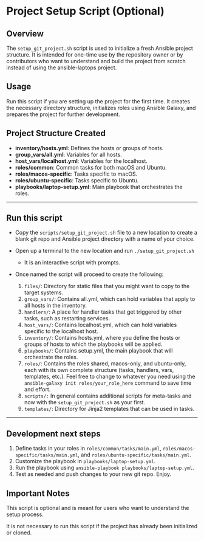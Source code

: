 # Project Setup Script (Optional)

## Overview

The `setup_git_project.sh` script is used to initialize a fresh Ansible project structure. It is intended for one-time use by the repository owner or by contributors who want to understand and build the project from scratch instead of using the ansible-laptops project.

## Usage

Run this script if you are setting up the project for the first time. It creates the necessary directory structure, initializes roles using Ansible Galaxy, and prepares the project for further development.

## Project Structure Created

- **inventory/hosts.yml**: Defines the hosts or groups of hosts.
- **group_vars/all.yml**: Variables for all hosts.
- **host_vars/localhost.yml**: Variables for the localhost.
- **roles/common**: Common tasks for both macOS and Ubuntu.
- **roles/macos-specific**: Tasks specific to macOS.
- **roles/ubuntu-specific**: Tasks specific to Ubuntu.
- **playbooks/laptop-setup.yml**: Main playbook that orchestrates the roles.

---

## Run this script

* Copy the `scripts/setup_git_project.sh` file to a new location to create a blank git repo and Ansible project directory with a name of your choice.

* Open up a terminal to the new location and run `./setup_git_project.sh`
  * It is an interactive script with prompts.

* Once named the script will proceed to create the following:
  1.	`files/`: Directory for static files that you might want to copy to the target systems.
	2.	`group_vars/`: Contains all.yml, which can hold variables that apply to all hosts in the inventory.
	3.	`handlers/`: A place for handler tasks that get triggered by other tasks, such as restarting services.
	4.	`host_vars/`: Contains localhost.yml, which can hold variables specific to the localhost host.
	5.	`inventory/`: Contains hosts.yml, where you define the hosts or groups of hosts to which the playbooks will be applied.
	6.	`playbooks/`: Contains setup.yml, the main playbook that will orchestrate the roles.
	7.	`roles/`: Contains the roles shared, macos-only, and ubuntu-only, each with its own complete structure (tasks, handlers, vars, templates, etc.). Feel free to change to whatever you need using the `ansible-galaxy init roles/your_role_here` command to save time and effort.
	8.	`scripts/:` In general contains additional scripts for meta-tasks and now with the `setup_git_project.sh` as your first.
	9.	`templates/`: Directory for Jinja2 templates that can be used in tasks.

---

## Development next steps

1. Define tasks in your roles in `roles/common/tasks/main.yml`, `roles/macos-specific/tasks/main.yml`, and `roles/ubuntu-specific/tasks/main.yml`.
2. Customize the playbook in `playbooks/laptop-setup.yml`.
3. Run the playbook using `ansible-playbook playbooks/laptop-setup.yml`.
4. Test as needed and push changes to your new git repo. Enjoy.

## Important Notes

This script is optional and is meant for users who want to understand the setup process.

It is not necessary to run this script if the project has already been initialized or cloned.
